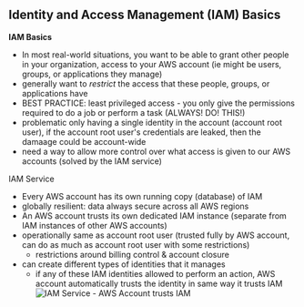 ## Identity and Access Management (IAM) Basics

**IAM Basics**
* In most real-world situations, you want to be able to grant other people in your organization, access to your AWS account (ie might be users, groups, or applications they manage)
* generally want to _restrict_ the access that these people, groups, or applications have 
* BEST PRACTICE: least privileged access - you only give the permissions required to do a job or perform a task (ALWAYS! DO! THIS!)
* problematic only having a single identity in the account (account root user), if the account root user's credentials are leaked, then the damaage could be account-wide
* need a way to allow more control over what access is given to our AWS accounts (solved by the IAM service)

IAM Service
* Every AWS account has its own running copy (database) of IAM
* globally resilient: data always secure across all AWS regions
* An AWS account trusts its own dedicated IAM instance (separate from IAM instances of other AWS accounts)
* operationally same as account root user (trusted fully by AWS account, can do as much as account root user with some restrictions)
  * restrictions around billing control & account closure
* can create different types of identities that it manages
  * if any of these IAM identities allowed to perform an action, AWS account automatically trusts the identity in same way it trusts IAM 
![IAM Service - AWS Account trusts IAM](https://i.postimg.cc/KYfn1BWw/image11.png)
